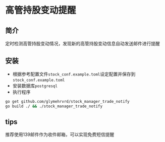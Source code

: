 # 高管持股变动提醒

## 简介
定时检测高管持股变动情况，发现新的高管持股变动信息自动发送邮件进行提醒

## 安装
* 根据参考配置文件`stock_conf.example.toml`设定配置并保存到`stock_conf.example.toml`
* 安装数据库`postgresql`
* 执行程序
```bash
go get github.com/glymehrvrd/stock_manager_trade_notify
go build ./ && ./stock_manager_trade_notify
```

## tips
推荐使用139邮件作为收件邮箱，可以实现免费短信提醒